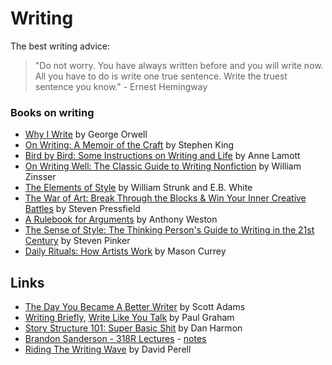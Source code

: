 # Writing

The best writing advice:

> "Do not worry. You have always written before and you will write now. All you have to do is write one true sentence. Write the truest sentence you know." - Ernest Hemingway

### Books on writing
* [Why I Write](https://www.goodreads.com/book/show/9644.Why_I_Write) by George Orwell
* [On Writing: A Memoir of the Craft](https://www.goodreads.com/book/show/10569.On_Writing) by Stephen King
* [Bird by Bird: Some Instructions on Writing and Life](https://www.goodreads.com/book/show/12543.Bird_by_Bird) by Anne Lamott
* [On Writing Well: The Classic Guide to Writing Nonfiction](https://www.goodreads.com/book/show/53343.On_Writing_Well) by William Zinsser
* [The Elements of Style](https://www.goodreads.com/book/show/33514.The_Elements_of_Style) by William Strunk and E.B. White
* [The War of Art: Break Through the Blocks & Win Your Inner Creative Battles](https://www.goodreads.com/book/show/1319.The_War_of_Art) by Steven Pressfield
* [A Rulebook for Arguments](https://www.goodreads.com/book/show/454614.A_Rulebook_for_Arguments) by Anthony Weston
* [The Sense of Style: The Thinking Person's Guide to Writing in the 21st Century](https://www.goodreads.com/book/show/20821371-the-sense-of-style) by Steven Pinker
* [Daily Rituals: How Artists Work](https://www.goodreads.com/book/show/15799151-daily-rituals) by Mason Currey

## Links

* [The Day You Became A Better Writer](https://dilbertblog.typepad.com/the_dilbert_blog/2007/06/the_day_you_bec.html) by Scott Adams
* [Writing Briefly](http://www.paulgraham.com/writing44.html), [Write Like You Talk](http://www.paulgraham.com/talk.html) by Paul Graham
* [Story Structure 101: Super Basic Shit](https://channel101.fandom.com/wiki/Story_Structure_101:_Super_Basic_Shit) by Dan Harmon
* [Brandon Sanderson - 318R Lectures](https://www.youtube.com/playlist?list=PLH3mK1NZn9QqOSj3ObrP3xL8tEJQ12-vL) - [notes](https://docs.google.com/document/d/1XpHaeK464xN2aqQm3QipYWbawuabEoCjg4HUe5CMkRo/edit)
* [Riding The Writing Wave](https://www.perell.com/blog/writing) by David Perell
